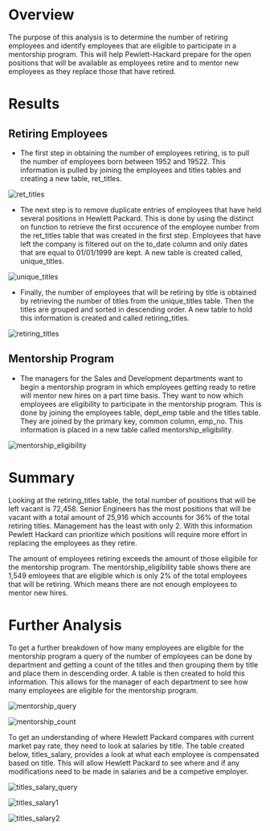 # **Overview**
The purpose of this analysis is to determine the number of retiring employees and identify employees that are eligible to participate in a mentorship program. This will help Pewlett-Hackard prepare for the open positions that will be available as employees retire and to mentor new employees as they replace those that have retired. 

# **Results**

## Retiring Employees 

* The first step in obtaining the number of employees retiring, is to pull the number of employees born between 1952 and 19522. This information is pulled by joining the employees and titles tables and creating a new table, ret_titles. 

![ret_titles](Images/ret_titles.png)

* The next step is to remove duplicate entries of employees that have held several positions in Hewlett Packard. This is done by using the distinct on function to retrieve the first occurence of the employee number from the ret_titles table that was created in the first step. Employees that have left the company is filtered out on the to_date column and only dates that are equal to 01/01/1999 are kept. A new table is created called, unique_titles. 

![unique_titles](Images/unique_titles.png) 
	
* Finally, the number of employees that will be retiring by title is obtained by retrieving the number of titles from the unique_titles table. Then the titles are grouped and sorted in descending order. A new table to hold this information is created and called retiring_titles. 

![retiring_titles](Images/retiring_titles.png) 

## Mentorship Program

* The managers for the Sales and Development departments want to begin a mentorship program in which employees getting ready to retire will mentor new hires on a part time basis. They want to now which employees are eligibility to participate in the mentorship program. This is done by joining the employees table, dept_emp table and the titles table. They are joined by the primary key, common column, emp_no. This information is placed in a new table called mentorship_eligibility.

![mentorship_eligibility](Images/mentorship_eligibility.png) 

# **Summary**

 Looking at the retiring_titles table, the total number of positions that will be left vacant is 72,458. Senior Engineers has the most positions that will be vacant with a total amount of 25,916 which accounts for 36% of the total retiring titles. Management has the least with only 2. With this information Pewlett Hackard can prioritize which positions will require more effort in replacing the employees as they retire.  

 The amount of employees retiring exceeds the amount of those eligibile for the mentorship program. The mentorship_eligibility table shows there are 1,549 emloyees that are eligible which is only 2% of the total employees that will be retiring. Which means there are not enough employees to mentor new hires. 

	
# **Further Analysis**

To get a further breakdown of how many employees are eligible for the mentorship program a query of the number of employees can be done by department and getting a count of the titles and then grouping them by title and place them in descending order. A table is then created to hold this information. This allows for the manager of each department to see how many employees are eligible for the mentorship program. 

![mentorship_query](Images/mentorship_query.png)

![mentorship_count](Images/mentorship_count.png)

To get an understanding of where Hewlett Packard compares with current market pay rate, they need to look at salaries by title. The table created below, titles_salary, provides a look at what each employee is compensated based on title. This will allow Hewlett Packard to see where and if any modifications need to be made in salaries and be a competive employer. 

![titles_salary_query](Images/titles_salary_query.png)

![titles_salary1](Images/titles_salary1.png)

![titles_salary2](Images/titles_salary2.png)



 

 
	
 
